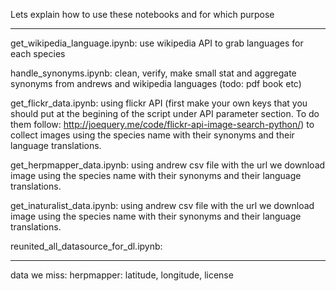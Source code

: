 
Lets explain how to use these notebooks and for which purpose

---------------------------------------------------------------------------------------------------------------------

get_wikipedia_language.ipynb: use wikipedia API to grab languages for each species

handle_synonyms.ipynb: clean, verify, make small stat and aggregate synonyms from andrews and wikipedia languages (todo: pdf book etc) 

get_flickr_data.ipynb: using flickr API (first make your own keys that you should put at the begining of the script under API parameter section. To do them follow: http://joequery.me/code/flickr-api-image-search-python/) to collect images using the species name with their synonyms and their language translations.

get_herpmapper_data.ipynb: using andrew csv file with the url we download image using the species name with their synonyms and their language translations.

get_inaturalist_data.ipynb: using andrew csv file with the url we download image using the species name with their synonyms and their language translations.

reunited_all_datasource_for_dl.ipynb: 


--------------
data we miss:
herpmapper: latitude, longitude, license






